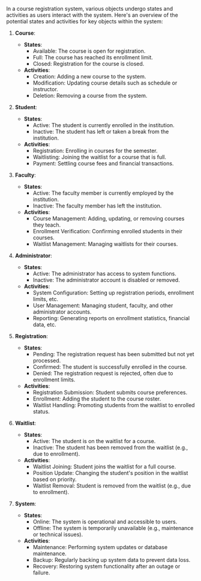 In a course registration system, various objects undergo states and activities as users interact with the system. Here's an overview of the potential states and activities for key objects within the system:

1. **Course**:
   - **States**:
     - Available: The course is open for registration.
     - Full: The course has reached its enrollment limit.
     - Closed: Registration for the course is closed.
   - **Activities**:
     - Creation: Adding a new course to the system.
     - Modification: Updating course details such as schedule or instructor.
     - Deletion: Removing a course from the system.

2. **Student**:
   - **States**:
     - Active: The student is currently enrolled in the institution.
     - Inactive: The student has left or taken a break from the institution.
   - **Activities**:
     - Registration: Enrolling in courses for the semester.
     - Waitlisting: Joining the waitlist for a course that is full.
     - Payment: Settling course fees and financial transactions.

3. **Faculty**:
   - **States**:
     - Active: The faculty member is currently employed by the institution.
     - Inactive: The faculty member has left the institution.
   - **Activities**:
     - Course Management: Adding, updating, or removing courses they teach.
     - Enrollment Verification: Confirming enrolled students in their courses.
     - Waitlist Management: Managing waitlists for their courses.

4. **Administrator**:
   - **States**:
     - Active: The administrator has access to system functions.
     - Inactive: The administrator account is disabled or removed.
   - **Activities**:
     - System Configuration: Setting up registration periods, enrollment limits, etc.
     - User Management: Managing student, faculty, and other administrator accounts.
     - Reporting: Generating reports on enrollment statistics, financial data, etc.

5. **Registration**:
   - **States**:
     - Pending: The registration request has been submitted but not yet processed.
     - Confirmed: The student is successfully enrolled in the course.
     - Denied: The registration request is rejected, often due to enrollment limits.
   - **Activities**:
     - Registration Submission: Student submits course preferences.
     - Enrollment: Adding the student to the course roster.
     - Waitlist Handling: Promoting students from the waitlist to enrolled status.

6. **Waitlist**:
   - **States**:
     - Active: The student is on the waitlist for a course.
     - Inactive: The student has been removed from the waitlist (e.g., due to enrollment).
   - **Activities**:
     - Waitlist Joining: Student joins the waitlist for a full course.
     - Position Update: Changing the student's position in the waitlist based on priority.
     - Waitlist Removal: Student is removed from the waitlist (e.g., due to enrollment).

7. **System**:
   - **States**:
     - Online: The system is operational and accessible to users.
     - Offline: The system is temporarily unavailable (e.g., maintenance or technical issues).
   - **Activities**:
     - Maintenance: Performing system updates or database maintenance.
     - Backup: Regularly backing up system data to prevent data loss.
     - Recovery: Restoring system functionality after an outage or failure.
